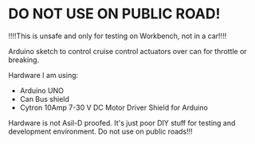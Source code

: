 # DO NOT USE ON PUBLIC ROAD!
!!!!This is unsafe and only for testing on Workbench, not in a car!!!!

Arduino sketch to control cruise control actuators over can for throttle or breaking.

Hardware I am using:

- Arduino UNO
- Can Bus shield
- Cytron 10Amp 7-30 V DC Motor Driver Shield for Arduino

Hardware is not Asil-D proofed. It's just poor DIY stuff for testing and development environment.
Do not use on public roads!!! 
